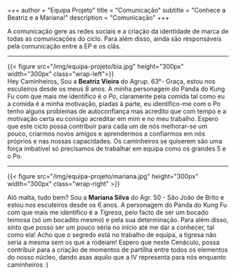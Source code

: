 +++
author = "Equipa Projeto"
title = "Comunicação"
subtitle = "Conhece a Beatriz e a Mariana!"
description = "Comunicação"
+++

A comunicação gere as redes sociais e a criação da identidade de marca de todas as comunicações do ciclo. Para além disso, ainda são responsáveis pela comunicação entre a EP e os clãs.

---

<!--more-->

{{< figure src="/img/equipa-projeto/bia.jpg" height="300px" width="300px" class="wrap-left">}}
​​  
Hey Caminheiros,
Sou a **Beatriz Vieira** do Agrup. 63°- Graça, estou nos escuteiros desde os meus 8 anos. 
A minha personagem do Panda do Kung Fu com que mais me identifico é o _Po_, claramente pela comida tal como eu a comida é a minha motivação, piadas à parte, eu identifico-me com o Po tenho alguns problemas de autoconfiança mas acredito que com tempo e a motivação certa eu consigo acreditar em mim e no meu trabalho. 
Espero que este ciclo possa contribuir para cada um de nós melhorar-se um pouco, criarmos novos amigos e aprendermos a confiarmos em nós próprios e nas nossas capacidades. 
Os caminheiros se quiserem são uma força imbatível só precisamos de trabalhar em equipa como os grandes 5 e o Po.


---

{{< figure src="/img/equipa-projeto/mariana.jpg" height="300px" width="300px" class="wrap-right" >}}

Alô malta, tudo bem?
Sou a **Mariana Silva** do Agr. 50 - São João de Brito e estou nos escuteiros desde os 6 anos.
A personagem do Panda do Kung Fu com que mais me identifico é a _Tigresa_, pelo facto de ser um bocado teimosa (só um bocadito mesmo) e pela sua determinação. Para além disso, sinto que posso ser um pouco séria no início até me dar a conhecer, tal como ela! Acho que o segredo está no trabalho de equipa, a tigresa não seria a mesma sem os que a rodeiam!
Espero que neste Cenáculo, possa contribuir para a criação de momentos de partilha entre todos os elementos do nosso núcleo, dando asas aquilo que a IV representa para nós enquanto caminheiros :)
